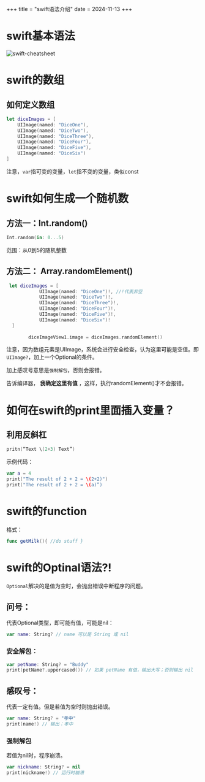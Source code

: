 +++
title = "swift语法介绍"
date = 2024-11-13
+++

# swift基本语法

![swift-cheatsheet](https://linxz-aliyun.oss-cn-shenzhen.aliyuncs.com/images/202411131554901.png)

# swift的数组

## 如何定义数组

```swift
let diceImages = [
    UIImage(named: "DiceOne"),
    UIImage(named: "DiceTwo"),
    UIImage(named: "DiceThree"),
    UIImage(named: "DiceFour"),
    UIImage(named: "DiceFive"),
    UIImage(named: "DiceSix")
]
```

注意，`var`指可变的变量，`let`指不变的变量，类似const

# swift如何生成一个随机数

## 方法一：Int.random()

```swift
Int.random(in: 0...5)
```

范围：从0到5的随机整数


## 方法二： Array.randomElement()

```swift
 let diceImages = [
            UIImage(named: "DiceOne")!, //!代表非空
            UIImage(named: "DiceTwo")!,
            UIImage(named: "DiceThree")!,
            UIImage(named: "DiceFour")!,
            UIImage(named: "DiceFive")!,
            UIImage(named: "DiceSix")!
  ]
        
        diceImageView1.image = diceImages.randomElement()
```

注意，因为数组元素是UIImage，系统会进行安全检查，认为这里可能是空值。即`UIImage?`，加上一个Optional的条件。

加上感叹号意思是`强制解包`，否则会报错。

告诉编译器， **我确定这里有值** ，这样，执行randomElement()才不会报错。

# 如何在swift的print里面插入变量？

## 利用反斜杠

```swift
pritn(“Text \(2+3) Text”)
```

示例代码：

```swift
var a = 4
print("The result of 2 + 2 = \(2+2)")
print("The result of 2 + 2 = \(a)”)
```

# swift的function

格式：

```swift
func getMilk(){ //do stuff }
```

# swift的Optinal语法?!

`Optional`解决的是值为空时，会抛出错误中断程序的问题。

## 问号：

代表Optional类型，即可能有值，可能是nil：

```swift
var name: String? // name 可以是 String 或 nil
```

### 安全解包：

```swift
var petName: String? = "Buddy"
print(petName?.uppercased()) // 如果 petName 有值，输出大写；否则输出 nil
```

## 感叹号：

代表一定有值。但是若值为空时则抛出错误。

```swift
var name: String? = "孝中"
print(name!) // 输出：孝中
```

### 强制解包
若值为nil时，程序崩溃。

```swift
var nickname: String? = nil
print(nickname!) // 运行时崩溃
```
